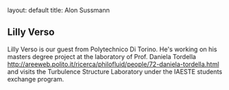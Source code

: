 layout: default
title: Alon Sussmann

## Lilly Verso

Lilly Verso is our guest from Polytechnico Di Torino. He's working on his masters degree project at the laboratory of Prof. Daniela Tordella <http://areeweb.polito.it/ricerca/philofluid/people/72-daniela-tordella.html> and visits the Turbulence Structure Laboratory under the IAESTE students exchange program. 